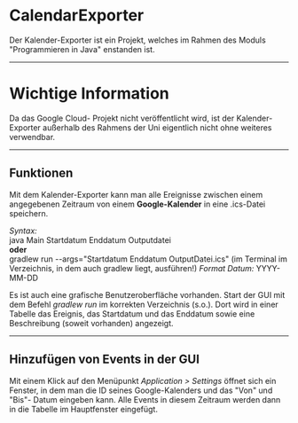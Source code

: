 # CalendarExporter
Der Kalender-Exporter ist ein Projekt, welches im Rahmen des Moduls "Programmieren in Java" enstanden ist.

---
# Wichtige Information
Da das Google Cloud- Projekt nicht veröffentlicht wird, ist der Kalender-Exporter außerhalb des Rahmens der Uni eigentlich nicht ohne weiteres verwendbar. 

---
## Funktionen
Mit dem Kalender-Exporter kann man alle Ereignisse zwischen einem angegebenen Zeitraum von einem **Google-Kalender** in eine .ics-Datei speichern. 

*Syntax:* <br> 
java Main Startdatum Enddatum Outputdatei <br>
**oder** <br>
gradlew run --args="Startdatum Enddatum OutputDatei.ics" (im Terminal im Verzeichnis, in dem auch gradlew liegt, ausführen!)
*Format Datum:* YYYY-MM-DD

Es ist auch eine grafische Benutzeroberfläche vorhanden. 
Start der GUI mit dem Befehl *gradlew run* im korrekten Verzeichnis (s.o.).
Dort wird in einer Tabelle das Ereignis, das Startdatum und das Enddatum sowie eine Beschreibung (soweit vorhanden) angezeigt.

---
## Hinzufügen von Events in der GUI
Mit einem Klick auf den Menüpunkt *Application > Settings* öffnet sich ein Fenster, in dem man die ID seines Google-Kalenders und das "Von" und "Bis"- Datum eingeben kann. Alle Events in diesem Zeitraum werden dann in die Tabelle im Hauptfenster eingefügt. 
